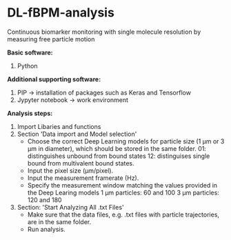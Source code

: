 # DL-fBPM-analysis
Continuous biomarker monitoring with single molecule resolution by measuring free particle motion

**Basic software:**
1. Python

**Additional supporting software:**
1. PIP -> installation of packages such as Keras and Tensorflow
2. Jypyter notebook -> work environment

**Analysis steps:**
1. Import Libaries and functions
2. Section 'Data import and Model selection'
    - Choose the correct Deep Learning models for particle size (1 µm or 3 µm in diameter), which should be stored in the same folder.
        01: distinguishes unbound from bound states
        12: distinguises single bound from multivalent bound states.
    - Input the pixel size (µm/pixel).
    - Input the measurement framerate (Hz).
    - Specify the measurement window matching the values provided in the Deep Learing models
        1 µm particles: 60 and 100
        3 µm particles: 120 and 180
2. Section: 'Start Analyzing All .txt Files'
    - Make sure that the data files, e.g. .txt files with particle trajectories, are in the same folder.
    - Run analysis.
